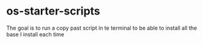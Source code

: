 # os-starter-scripts
The goal is to run a copy past script in te terminal to be able to install all the base I install each time
